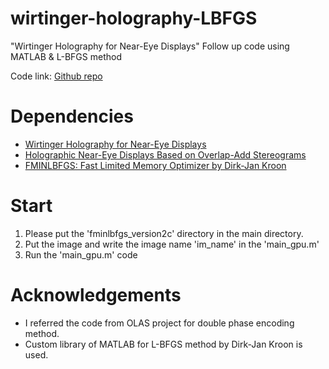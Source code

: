 # wirtinger-holography-LBFGS
"Wirtinger Holography for Near-Eye Displays" Follow up code using MATLAB &amp; L-BFGS method

Code link: [Github repo](https://github.com/dongheon-yoo/wirtinger-holography-LBFGS)
# Dependencies
* [Wirtinger Holography for Near-Eye Displays](https://www.cs.unc.edu/~cpk/wirtinger-holography.html)
* [Holographic Near-Eye Displays Based on Overlap-Add Stereograms](https://github.com/computational-imaging/olas)
* [FMINLBFGS: Fast Limited Memory Optimizer by Dirk-Jan Kroon](https://kr.mathworks.com/matlabcentral/fileexchange/23245-fminlbfgs-fast-limited-memory-optimizer)

# Start
1. Please put the 'fminlbfgs_version2c' directory in the main directory. 
2. Put the image and write the image name 'im_name' in the 'main_gpu.m'
3. Run the 'main_gpu.m' code

# Acknowledgements
* I referred the code from OLAS project for double phase encoding method.
* Custom library of MATLAB for L-BFGS method by Dirk-Jan Kroon is used.
